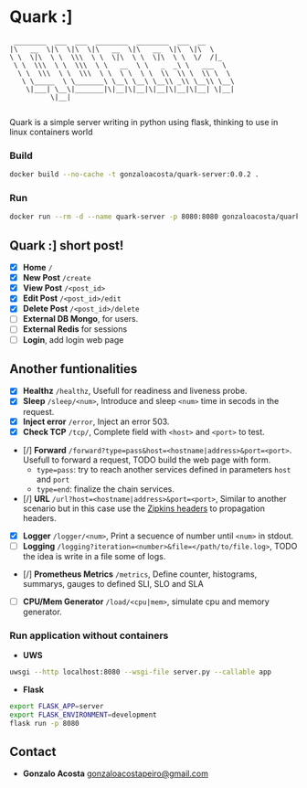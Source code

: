 # Quark :]

```
 ________  ___  ___  ________  ________  ___  __       
|\   __  \|\  \|\  \|\   __  \|\   __  \|\  \|\  \     
\ \  \|\  \ \  \\\  \ \  \|\  \ \  \|\  \ \  \/  /|_   
 \ \  \\\  \ \  \\\  \ \   __  \ \   _  _\ \   ___  \  
  \ \  \\\  \ \  \\\  \ \  \ \  \ \  \\  \\ \  \\ \  \ 
   \ \_____  \ \_______\ \__\ \__\ \__\\ _\\ \__\\ \__\
    \|___| \__\|_______|\|__|\|__|\|__|\|__|\|__| \|__|
          \|__|                                        
                
```

Quark is a simple server writing in python using flask, thinking to use in linux containers world

### Build

```bash
docker build --no-cache -t gonzaloacosta/quark-server:0.0.2 .
```

### Run

```bash
docker run --rm -d --name quark-server -p 8080:8080 gonzaloacosta/quark-server:v0.0.2
```

## Quark :] short post!

- [x] **Home** `/`
- [x] **New Post** `/create`
- [x] **View Post** `/<post_id>`
- [x] **Edit Post** `/<post_id>/edit`
- [x] **Delete Post** `/<post_id>/delete`
- [ ] **External DB Mongo**, for users.
- [ ] **External Redis** for sessions
- [ ] **Login**, add login web page

## Another funtionalities

- [x] **Healthz** `/healthz`, Usefull for readiness and liveness probe.
- [x] **Sleep** `/sleep/<num>`, Introduce and sleep `<num>` time in secods in the request.
- [x] **Inject error** `/error`, Inject an error 503.
- [x] **Check TCP** `/tcp/`, Complete field with `<host>` and `<port>` to test.
- [/] **Forward** `/forward?type=pass&host=<hostname|address>&port=<port>`. Usefull to forward a request, TODO build the web page with form.
  - `type=pass`: try to reach another services defined in parameters `host` and `port`
  - `type=end`: finalize the chain services.
- [/] **URL** `/url?host=<hostname|address>&port=<port>`, Similar to another scenario but in this case use the [Zipkins headers](https://github.com/openzipkin/b3-propagation) to propagation headers.
- [x] **Logger** `/logger/<num>`, Print a secuence of number until `<num>` in stdout.
- [ ] **Logging** `/logging?iteration=<number>&file=</path/to/file.log>`, TODO the idea is write in a file some of logs.
- [/] **Prometheus Metrics** `/metrics`, Define counter, histograms, summarys, gauges to defined SLI, SLO and SLA 
- [ ] **CPU/Mem Generator** `/load/<cpu|mem>`, simulate cpu and memory generator.

### Run application without containers

- **UWS**

```bash
uwsgi --http localhost:8080 --wsgi-file server.py --callable app
```

- **Flask**

```bash
export FLASK_APP=server
export FLASK_ENVIRONMENT=development
flask run -p 8080
```

## Contact

- **Gonzalo Acosta** <gonzaloacostapeiro@gmail.com>
